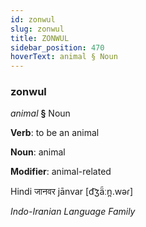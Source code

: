 ```yaml
---
id: zonwul
slug: zonwul
title: ZONWUL
sidebar_position: 470
hoverText: animal § Noun
---
```


### zonwul

*animal* **§** Noun

**Verb**: to be an animal

**Noun**: animal

**Modifier**: animal-related

Hindi जानवर jānvar [d͡ʒä̃ːn̪.wəɾ]

*Indo-Iranian Language Family*